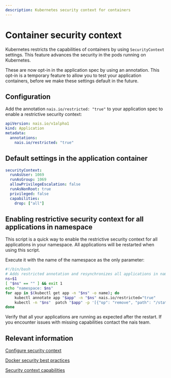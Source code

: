 ```yaml
---
description: Kubernetes security context for containers
---
```


# Container security context
Kubernetes restricts the capabilities of containers by using `SecurityContext` settings. This feature advances the security in the pods running on Kubernetes.

These are now opt-in in the application spec by using an annotation.
This opt-in is a temporary feature to allow you to test your application containers, 
before we make these settings default in the future. 


## Configuration
Add the annotation `nais.io/restricted: "true"` to your application spec to enable a restrictive security context:
```yaml
apiVersion: nais.io/v1alpha1
kind: Application
metadata:
  annotations:
    nais.io/restricted: "true"
```

## Default settings in the application container
```yaml
securityContext:
  runAsUser: 1069
  runAsGroup: 1069
  allowPrivilegeEscalation: false
  runAsNonRoot: true
  privileged: false
  capabilities:
    drop: ["all"]
```

## Enabling restrictive security context for all applications in namespace
This script is a quick way to enable the restrictive security context for all applications in your namespace. 
All applications will be restarted when using this script.

Execute it with the name of the namespace as the only parameter:
```bash
#!/bin/bash
# Adds restricted annotation and resynchronizes all applications in namespace
ns=$1
[ "$ns" == "" ] && exit 1
echo "namespace: $ns"
for app in $(kubectl get app -n "$ns" -o name); do
    kubectl annotate app "$app" -n "$ns" nais.io/restricted="true"
    kubectl -n "$ns"  patch "$app" -p '[{"op": "remove", "path": "/status/synchronizationHash"}]' --type=json
done
```

Verify that all your applications are running as expected after the restart. 
If you encounter issues with missing capabilities contact the nais team.

## Relevant information

[Configure security context](https://kubernetes.io/docs/tasks/configure-pod-container/security-context/)

[Docker security best practices](https://cheatsheetseries.owasp.org/cheatsheets/Docker_Security_Cheat_Sheet.html#rule-3-limit-capabilities-grant-only-specific-capabilities-needed-by-a-container)

[Security context capabilities](https://steflan-security.com/linux-privilege-escalation-exploiting-capabilities/)




